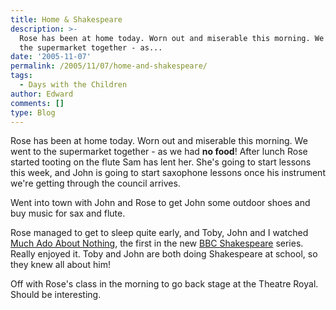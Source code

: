 ```yaml
---
title: Home & Shakespeare
description: >-
  Rose has been at home today. Worn out and miserable this morning. We went to
  the supermarket together - as...
date: '2005-11-07'
permalink: /2005/11/07/home-and-shakespeare/
tags:
  - Days with the Children
author: Edward
comments: []
type: Blog
---
```


Rose has been at home today. Worn out and miserable this morning. We
went to the supermarket together - as we had **no food**! After lunch
Rose started tooting on the flute Sam has lent her. She\'s going to
start lessons this week, and John is going to start saxophone lessons
once his instrument we\'re getting through the council arrives.

Went into town with John and Rose to get John some outdoor shoes and buy
music for sax and flute.

Rose managed to get to sleep quite early, and Toby, John and I watched
[Much Ado About Nothing][1], the first in the new [BBC Shakespeare][2]
series. Really enjoyed it. Toby and John are both doing Shakespeare at
school, so they knew all about him!

Off with Rose\'s class in the morning to go back stage at the Theatre
Royal. Should be interesting.



[1]: https://www.bbc.co.uk/drama/shakespeare/muchadoaboutnothing/index.shtml
[2]: https://www.bbc.co.uk/drama/shakespeare/tvdramas.shtml
